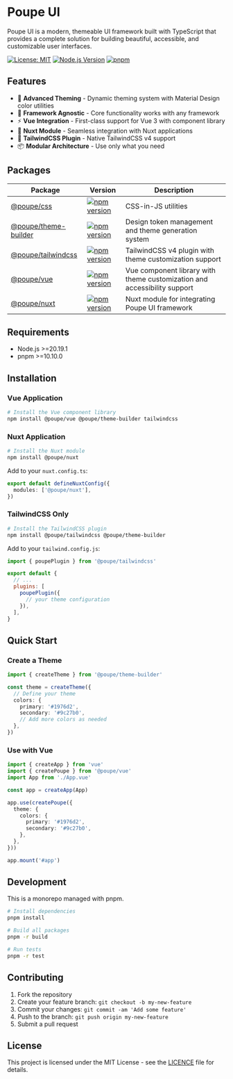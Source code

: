 # Poupe UI

Poupe UI is a modern, themeable UI framework built with TypeScript that
provides a complete solution for building beautiful, accessible, and
customizable user interfaces.

[![License: MIT](https://img.shields.io/badge/License-MIT-blue.svg)](./LICENCE.txt)
[![Node.js Version](https://img.shields.io/badge/node-%3E%3D20.19.1-brightgreen)](package.json)
[![pnpm](https://img.shields.io/badge/pnpm-%3E%3D10.10.0-orange)](package.json)

## Features

- 🎨 **Advanced Theming** - Dynamic theming system with Material Design color utilities
- 🔌 **Framework Agnostic** - Core functionality works with any framework
- ⚡ **Vue Integration** - First-class support for Vue 3 with component library
- 🧩 **Nuxt Module** - Seamless integration with Nuxt applications
- 🌈 **TailwindCSS Plugin** - Native TailwindCSS v4 support
- 📦 **Modular Architecture** - Use only what you need

## Packages

| Package | Version | Description |
|---------|---------|-------------|
| [@poupe/css](./packages/@poupe-css) | [![npm version](https://img.shields.io/npm/v/@poupe/css.svg)](https://www.npmjs.com/package/@poupe/css) | CSS-in-JS utilities |
| [@poupe/theme-builder](./packages/@poupe-theme-builder) | [![npm version](https://img.shields.io/npm/v/@poupe/theme-builder.svg)](https://www.npmjs.com/package/@poupe/theme-builder) | Design token management and theme generation system |
| [@poupe/tailwindcss](./packages/@poupe-tailwindcss) | [![npm version](https://img.shields.io/npm/v/@poupe/tailwindcss.svg)](https://www.npmjs.com/package/@poupe/tailwindcss) | TailwindCSS v4 plugin with theme customization support |
| [@poupe/vue](./packages/@poupe-vue) | [![npm version](https://img.shields.io/npm/v/@poupe/vue.svg)](https://www.npmjs.com/package/@poupe/vue) | Vue component library with theme customization and accessibility support |
| [@poupe/nuxt](./packages/@poupe-nuxt) | [![npm version](https://img.shields.io/npm/v/@poupe/nuxt.svg)](https://www.npmjs.com/package/@poupe/nuxt) | Nuxt module for integrating Poupe UI framework |

## Requirements

- Node.js >=20.19.1
- pnpm >=10.10.0

## Installation

### Vue Application

```bash
# Install the Vue component library
npm install @poupe/vue @poupe/theme-builder tailwindcss
```

### Nuxt Application

```bash
# Install the Nuxt module
npm install @poupe/nuxt
```

Add to your `nuxt.config.ts`:

```typescript
export default defineNuxtConfig({
  modules: ['@poupe/nuxt'],
})
```

### TailwindCSS Only

```bash
# Install the TailwindCSS plugin
npm install @poupe/tailwindcss @poupe/theme-builder
```

Add to your `tailwind.config.js`:

```javascript
import { poupePlugin } from '@poupe/tailwindcss'

export default {
  // ...
  plugins: [
    poupePlugin({
      // your theme configuration
    }),
  ],
}
```

## Quick Start

### Create a Theme

```typescript
import { createTheme } from '@poupe/theme-builder'

const theme = createTheme({
  // Define your theme
  colors: {
    primary: '#1976d2',
    secondary: '#9c27b0',
    // Add more colors as needed
  },
})
```

### Use with Vue

```typescript
import { createApp } from 'vue'
import { createPoupe } from '@poupe/vue'
import App from './App.vue'

const app = createApp(App)

app.use(createPoupe({
  theme: {
    colors: {
      primary: '#1976d2',
      secondary: '#9c27b0',
    },
  },
}))

app.mount('#app')
```

## Development

This is a monorepo managed with pnpm.

```bash
# Install dependencies
pnpm install

# Build all packages
pnpm -r build

# Run tests
pnpm -r test
```

## Contributing

1. Fork the repository
2. Create your feature branch: `git checkout -b my-new-feature`
3. Commit your changes: `git commit -am 'Add some feature'`
4. Push to the branch: `git push origin my-new-feature`
5. Submit a pull request

## License

This project is licensed under the MIT License - see the
[LICENCE](./LICENCE.txt) file for details.
